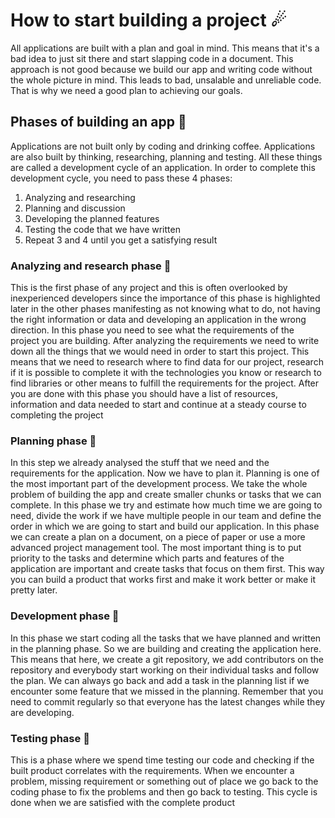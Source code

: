 # How to start building a project ☄
All applications are built with a plan and goal in mind. This means that it's a bad idea to just sit there and start slapping code in a document. This approach is not good because we build our app and writing code without the whole picture in mind. This leads to bad, unsalable and unreliable code. That is why we need a good plan to achieving our goals.

## Phases of building an app 🌟

Applications are not built only by coding and drinking coffee. Applications are also built by thinking, researching, planning and testing. All these things are called a development cycle of an application. In order to complete this development cycle, you need to pass these 4 phases:

1. Analyzing and researching
2. Planning and discussion
3. Developing the planned features
4. Testing the code that we have written
5. Repeat 3 and 4 until you get a satisfying result

### Analyzing and research phase 🌟
This is the first phase of any project and this is often overlooked by inexperienced developers since the importance of this phase is highlighted later in the other phases manifesting as not knowing what to do, not having the right information or data and developing an application in the wrong direction. In this phase you need to see what the requirements of the project you are building. After analyzing the requirements we need to write down all the things that we would need in order to start this project. This means that we need to research where to find data for our project, research if it is possible to complete it with the technologies you know or research to find libraries or other means to fulfill the requirements for the project. After you are done with this phase you should have a list of resources, information and data needed to start and continue at a steady course to completing the project
 
### Planning phase 🌟

In this step we already analysed the stuff that we need and the requirements for the application. Now we have to plan it. Planning is one of the most important part of the development process. We take the whole problem of building the app and create smaller chunks or tasks that we can complete. In this phase we try and estimate how much time we are going to need, divide the work if we have multiple people in our team and define the order in which we are going to start and build our application. In this phase we can create a plan on a document, on a piece of paper or use a more advanced project management tool. The most important thing is to put priority to the tasks and determine which parts and features of the application are important and create tasks that focus on them first. This way you can build a product that works first and make it work better or make it pretty later.

### Development phase 🌟

In this phase we start coding all the tasks that we have planned and written in the planning phase. So we are building and creating the application here. This means that here, we create a git repository, we add contributors on the repository and everybody start working on their individual tasks and follow the plan. We can always go back and add a task in the planning list if we encounter some feature that we missed in the planning. Remember that you need to commit regularly so that everyone has the latest changes while they are developing.

### Testing phase 🌟

This is a phase where we spend time testing our code and checking if the built product correlates with the requirements. When we encounter a problem, missing requirement or something out of place we go back to the coding phase to fix the problems and then go back to testing. This cycle is done when we are satisfied with the complete product
